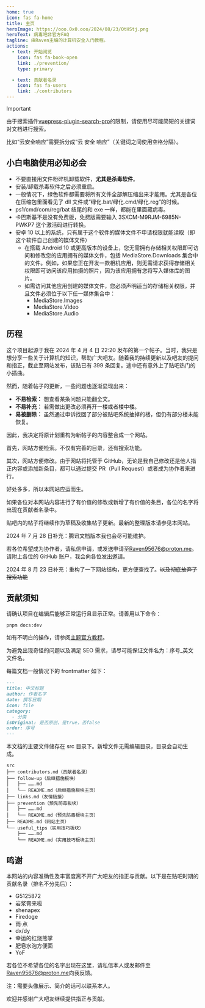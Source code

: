 ```yaml
---
home: true
icon: fas fa-home
title: 主页
heroImage: https://ooo.0x0.ooo/2024/08/23/OtHStj.png
heroText: 病毒吧非官方FAQ
tagline: 由Raven主编的计算机安全入门教程。
actions:
  - text: 开始阅览
    icon: fas fa-book-open
    link: ./prevention/
    type: primary

  - text: 贡献者名录
    icon: fas fa-users
    link: ./contributors
---
```


> [!important]
> 由于搜索插件[vuepress-plugin-search-pro](https://plugin-search-pro.vuejs.press/)的限制，请使用尽可能简短的关键词对文档进行搜索。
>
> 比如“云安全响应”需要拆分成“云 安全 响应”（关键词之间使用空格分隔）。

## 小白电脑使用必知必会

- 不要直接用文件粉碎机卸载软件，**尤其是杀毒软件**。
- 安装/卸载杀毒软件之后必须重启。
- 一般情况下，绿色软件都需要将所有文件全部解压缩出来才能用。尤其是各位在压缩包里面看见了 dll 文件或“绿化.bat/绿化.cmd/绿化.reg”的时候。
- ps1/cmd/com/reg/bat 结尾的和 exe 一样，都能在里面藏病毒。
- 卡巴斯基不是没有免费版，免费版需要输入 3SXCM-M9RJM-6985N-PWKP7 这个激活码进行转换。
- 安卓 10 以上的系统，只有属于这个软件的媒体文件不申请权限就能读取（即这个软件自己创建的媒体文件）
  - 在搭载 Android 10 或更高版本的设备上，您无需拥有存储相关权限即可访问和修改您的应用拥有的媒体文件，包括 MediaStore.Downloads 集合中的文件。例如，如果您正在开发一款相机应用，则无需请求获得存储相关权限即可访问该应用拍摄的照片，因为该应用拥有您将写入媒体库的图片。
  - 如需访问其他应用创建的媒体文件，您必须声明适当的存储相关权限，并且文件必须位于以下任一媒体集合中：
    - MediaStore.Images
    - MediaStore.Video
    - MediaStore.Audio

## 历程

这个项目起源于我在 2024 年 4 月 4 日 22:20 发布的第一个帖子。当时，我只是想分享一些关于计算机的知识，帮助广大吧友。随着我的持续更新以及吧友的提问和指正，截止至网站发布，该贴已有 399 条回复。途中还有意外上了贴吧热门的小插曲。

然而，随着帖子的更新，一些问题也逐渐显现出来：

- **不易检索：** 想查看某条问题只能翻全文。
- **不易补充：** 若需做出更改必须再开一楼或者楼中楼。
- **易被删除：** 虽然通过申诉找回了部分被贴吧系统抽掉的楼，但仍有部分楼未能恢复。

因此，我决定将原计划重构为新帖子的内容整合成一个网站。

首先，网站方便检索。不仅有完善的目录，还有搜索功能。

其次，网站方便修改。由于网站将托管于 GitHub，无论是我自己修改还是他人指正内容或添加新条目，都可以通过提交 PR（Pull Request）或者成为协作者来进行。

好处多多，所以本网站应运而生。

如果各位对本网站内容进行了有价值的修改或新增了有价值的条目，各位的名字将出现在贡献者名录中。

贴吧内的帖子将继续作为草稿及收集帖子更新。最新的整理版本请参见本网站。

2024 年 7 月 28 日补充：腾讯文档版本我也会尽可能维护。

若各位希望成为协作者，请私信申请，或发送申请至<Raven95676@proton.me>。请附上各位的 GitHub 账户，我会向各位发出邀请。

2024 年 8 月 23 日补充：重构了一下网站结构，更方便查找了。~~以及彻底放弃了搜索功能~~

## 贡献须知

请确认项目在编辑后能够正常运行且显示正常。请善用以下命令：

```shell
pnpm docs:dev
```

如有不明白的操作，请参阅[主题官方教程](https://theme-hope.vuejs.press/zh/get-started/)。

为避免出现奇怪的问题以及满足 SEO 需求，请尽可能保证文件名为：序号\_英文文件名。

每篇文档一般情况下的 frontmatter 如下：

```markdown
---
title: 中文标题
author: 作者名字
date: 撰写日期
icon: file
category:
  - 分类
isOriginal: 是否原创，是true，否false
order: 序号
---
```

本文档的主要文件储存在 src 目录下。新增文件无需编辑目录，目录会自动生成。

```shell
src
├── contributors.md（贡献者名录）
├── follow-up（后继措施板块）
│   ├── …….md
│   └── README.md（后继措施板块主页）
├── links.md（友情链接）
├── prevention（预先防毒板块）
│   ├── …….md
│   └── README.md（预先防毒板块主页）
├── README.md（网站主页）
└── useful_tips（实用技巧板块）
    ├── …….md
    └── README.md（实用技巧板块主页）
```

## 鸣谢

本网站的内容准确性及丰富度离不开广大吧友的指正与贡献。以下是在贴吧时期的贡献名录（排名不分先后）：

- G5125872
- 岩浆膏来啦
- shenapex
- Firedoge
- 雨·点
- dx/dy
- 幸运的红烧熊掌
- 肥皂水泡方便面
- YoF

若各位不希望各位的名字出现在这里，请私信本人或发邮件至<Raven95676@proton.me>向我反馈。

注：需要头像展示、简介的话可以联系本人。

欢迎并感谢广大吧友继续提供指正与贡献。
